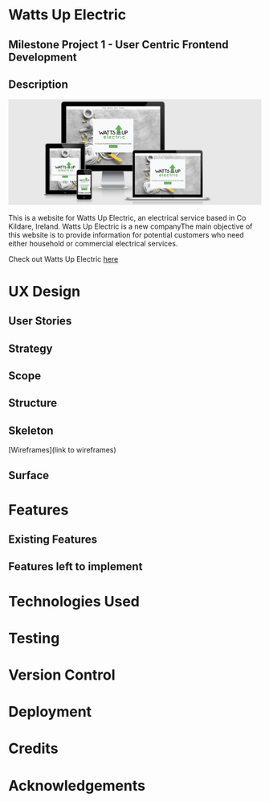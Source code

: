 # Watts Up Electric
## Milestone Project 1 - User Centric Frontend Development

## Description

![Mock ups for Website](https://github.com/romy-morrin/watts-up-electric/raw/master/wireframes/mockups.png/ "Mock Ups for Website")

This is a website for Watts Up Electric, an electrical service based in Co Kildare, Ireland. Watts Up Electric is a new companyThe main objective of this website is to provide information for potential customers who need either household or commercial electrical services. 

Check out Watts Up Electric [here](https://romy-morrin.github.io/watts-up-electric/)

# UX Design

## User Stories

## Strategy

## Scope

## Structure

## Skeleton

 [Wireframes](link to wireframes)

 ## Surface

 # Features

 ## Existing Features

 ## Features left to implement

 # Technologies Used

 # Testing

 # Version Control

 # Deployment

 # Credits

 # Acknowledgements




